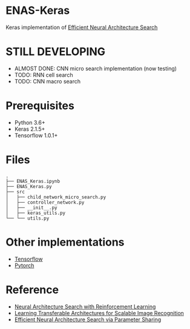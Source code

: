 # ENAS-Keras
Keras implementation of [Efficient Neural Architecture Search](https://arxiv.org/abs/1802.03268)

# STILL DEVELOPING
- ALMOST DONE: CNN micro search implementation (now testing)
- TODO: RNN cell search
- TODO: CNN macro search

# Prerequisites
- Python 3.6+
- Keras 2.1.5+
- Tensorflow 1.0.1+

# Files

```
.
├── ENAS_Keras.ipynb
├── ENAS_Keras.py
├── src
│   ├── child_network_micro_search.py
│   ├── controller_network.py
│   ├── __init__.py
│   ├── keras_utils.py
└── └── utils.py
```

# Other implementations
- [Tensorflow](https://github.com/melodyguan/enas)
- [Pytorch](https://github.com/carpedm20/ENAS-pytorch)

# Reference
- [Neural Architecture Search with Reinforcement Learning](https://arxiv.org/abs/1611.01578)
- [Learning Transferable Architectures for Scalable Image Recognition](https://arxiv.org/abs/1707.07012)
- [Efficient Neural Architecture Search via Parameter Sharing](https://arxiv.org/abs/1802.03268)
